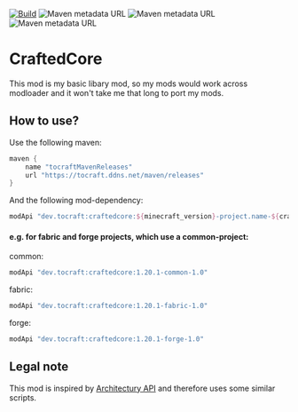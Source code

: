 [![Build](https://github.com/ToCraft/craftedcore/actions/workflows/gradle-1.20.1.yml/badge.svg)](https://github.com/ToCraft/craftedcore/actions/workflows/gradle-1.20.1.yml)
![Maven metadata URL](https://img.shields.io/maven-metadata/v?metadataUrl=https%3A%2F%2Ftocraft.ddns.net%2Fmaven%2Freleases%2Fdev%2Ftocraft%2Fcraftedcore%2Fmaven-metadata.xml&versionPrefix=1.20.1-common&label=CraftedCore)
![Maven metadata URL](https://img.shields.io/maven-metadata/v?metadataUrl=https%3A%2F%2Ftocraft.ddns.net%2Fmaven%2Freleases%2Fdev%2Ftocraft%2Fcraftedcore%2Fmaven-metadata.xml&versionPrefix=1.20.1-forge&label=CraftedCore)
![Maven metadata URL](https://img.shields.io/maven-metadata/v?metadataUrl=https%3A%2F%2Ftocraft.ddns.net%2Fmaven%2Freleases%2Fdev%2Ftocraft%2Fcraftedcore%2Fmaven-metadata.xml&versionPrefix=1.20.1-fabric&label=CraftedCore)

# CraftedCore

This mod is my basic libary mod, so my mods would work across modloader and it won't take me that long to port my mods.

## How to use?

Use the following maven:
```Groovy
maven {
    name "tocraftMavenReleases"
    url "https://tocraft.ddns.net/maven/releases"
}
```

And the following mod-dependency:

```Groovy
modApi "dev.tocraft:craftedcore:${minecraft_version}-project.name-${craftedcore_version}"
```

#### e.g. for fabric and forge projects, which use a common-project:
common: 
```Groovy
modApi "dev.tocraft:craftedcore:1.20.1-common-1.0"
```

fabric:
```Groovy
modApi "dev.tocraft:craftedcore:1.20.1-fabric-1.0"
```

forge:
```Groovy
modApi "dev.tocraft:craftedcore:1.20.1-forge-1.0"
```


## Legal note

This mod is inspired by [Architectury API](https://github.com/architectury/architectury-api/tree/1.19.2) and therefore uses some similar scripts.
